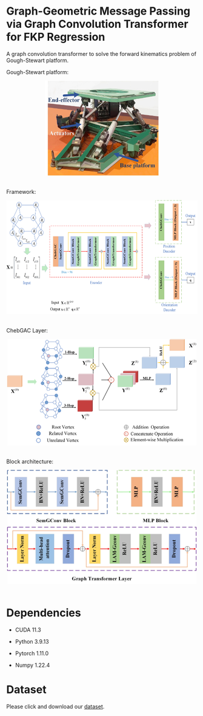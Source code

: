 # Graph-Geometric Message Passing via Graph Convolution Transformer for FKP Regression
A graph convolution transformer to solve the forward kinematics problem of Gough-Stewart platform.

Gough-Stewart platform:
<div align=center><img src="https://github.com/FLAMEZZ5201/GCT-FKP/blob/main/GSP.jpg" width="300" height="250"/></div><br>

Framework:
<div align=center><img src="https://github.com/FLAMEZZ5201/GCT-FKP/blob/main/gct-fpk.jpg" width="600" height="300"/></div><br>

ChebGAC Layer:
<div align=center><img src="https://github.com/FLAMEZZ5201/GCT-FKP/blob/main/gac-fkp.jpg" width="500" height="280"/></div><br>

Block architecture:
<div align=center><img src="https://github.com/FLAMEZZ5201/GCT-FKP/blob/main/blocks.jpg" width="500" height="300"/></div><br>

# Dependencies
* CUDA 11.3

* Python 3.9.13 

* Pytorch 1.11.0

* Numpy 1.22.4
# Dataset
Please click and download our [dataset](https://www.kaggle.com/datasets/huizhizhu/gsp-fkdataset).
